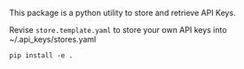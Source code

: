 This package is a python utility to store and retrieve API Keys.

Revise `store.template.yaml` to store your own API keys into ~/.api_keys/stores.yaml

```
pip install -e .
```